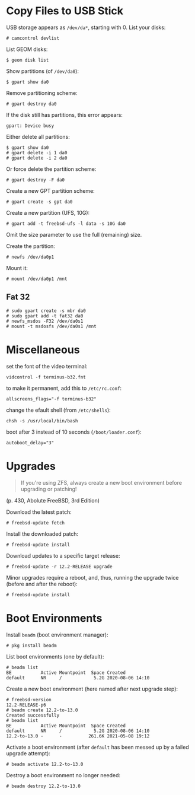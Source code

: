 # Copy Files to USB Stick

USB storage appears as `/dev/da*`, starting with 0. List your disks:

	# camcontrol devlist

List GEOM disks:

	$ geom disk list

Show partitions (of `/dev/da0`):

	$ gpart show da0

Remove partitioning scheme:

	# gpart destroy da0

If the disk still has partitions, this error appears:

	gpart: Device busy

Either delete all partitions:

	$ gpart show da0
	# gpart delete -i 1 da0
	# gpart delete -i 2 da0

Or force delete the partition scheme:

	# gpart destroy -F da0

Create a new GPT partition scheme:

	# gpart create -s gpt da0

Create a new partition (UFS, 10G):

	# gpart add -t freebsd-ufs -l data -s 10G da0

Omit the size parameter to use the full (remaining) size.

Create the partition:

	# newfs /dev/da0p1

Mount it:

	# mount /dev/da0p1 /mnt

## Fat 32

	# sudo gpart create -s mbr da0
	# sudo gpart add -t fat32 da0
	# newfs_msdos -F32 /dev/da0s1
	# mount -t msdosfs /dev/da0s1 /mnt

# Miscellaneous

set the font of the video terminal:

	vidcontrol -f terminus-b32.fnt

to make it permanent, add this to `/etc/rc.conf`:

	allscreens_flags="-f terminus-b32"

change the efault shell (from `/etc/shells`):

	chsh -s /usr/local/bin/bash

boot after 3 instead of 10 seconds (`/boot/loader.conf`):

	autoboot_delay="3"

# Upgrades

> If you're using ZFS, always create a new boot environment before upgrading or
> patching! 

(p. 430, Abolute FreeBSD, 3rd Edition)

Download the latest patch:

    # freebsd-update fetch

Install the downloaded patch:

    # freebsd-update install

Download updates to a specific target release:

    # freebsd-update -r 12.2-RELEASE upgrade

Minor upgrades require a reboot, and, thus, running the upgrade twice (before
and after the reboot):

    # freebsd-update install

# Boot Environments

Install `beadm` (boot environment manager):

    # pkg install beadm

List boot environments (one by default):

    # beadm list
    BE           Active Mountpoint  Space Created
    default      NR     /            5.2G 2020-08-06 14:10

Create a new boot environment (here named after next upgrade step):

    # freebsd-version
    12.2-RELEASE-p6
    # beadm create 12.2-to-13.0
    Created successfully
    # beadm list
    BE           Active Mountpoint  Space Created
    default      NR     /            5.2G 2020-08-06 14:10
    12.2-to-13.0 -      -          261.6K 2021-05-08 19:12

Activate a boot environment (after `default` has been messed up by a failed
upgrade attempt):

    # beadm activate 12.2-to-13.0

Destroy a boot environment no longer needed:

    # beadm destroy 12.2-to-13.0
